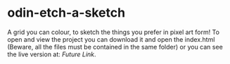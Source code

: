 # odin-etch-a-sketch
A grid you can colour, to sketch the things you prefer in pixel art form! 
To open and view the project you can download it and open the index.html 
(Beware, all the files must be contained in the same folder) or you can see
the live version at: *Future Link*. 
